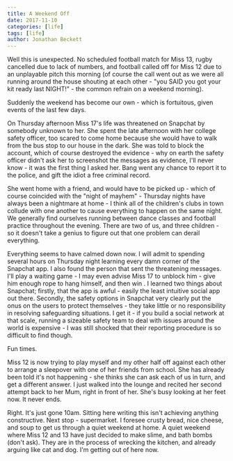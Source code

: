 ```yaml
---
title: A Weekend Off
date: 2017-11-10
categories: [life]
tags: [life]
author: Jonathan Beckett
---
```


Well this is unexpected. No scheduled football match for Miss 13, rugby cancelled due to lack of numbers, and football called off for Miss 12 due to an unplayable pitch this morning (of course the call went out as we were all running around the house shouting at each other - "you SAID you got your kit ready last NIGHT!" - the common refrain on a weekend morning).

Suddenly the weekend has become our own - which is fortuitous, given events of the last few days.

On Thursday afternoon Miss 17's life was threatened on Snapchat by somebody unknown to her. She spent the late afternoon with her college safety officer, too scared to come home because she would have to walk from the bus stop to our house in the dark. She was told to block the account, which of course destroyed the evidence - why on earth the safety officer didn't ask her to screenshot the messages as evidence, I'll never know - it was the first thing I asked her. Bang went any chance to report it to the police, and gift the idiot a free criminal record.

She went home with a friend, and would have to be picked up - which of course coincided with the "night of mayhem" - Thursday nights have always been a nightmare at home - I think all of the children's clubs in town collude with one another to cause everything to happen on the same night. We generally find ourselves running between dance classes and football practice throughout the evening. There are two of us, and three children - so it doesn't take a genius to figure out that one problem can derail everything.

Everything seems to have calmed down now. I will admit to spending several hours on Thursday night learning every damn corner of the Snapchat app. I also found the person that sent the threatening messages. I'll play a waiting game - I may even advise Miss 17 to unblock him - give him enough rope to hang himself, and then win . I learned two things about Snapchat; firstly, that the app is awful - easily the least intuitive social app out there. Secondly, the safety options in Snapchat very clearly put the onus on the users to protect themselves - they take little or no responsibility in resolving safeguarding situations. I get it - if you build a social network at that scale, running a sizeable safety team to deal with issues around the world is expensive - I was still shocked that their reporting procedure is so difficult to find though.

Fun times.

Miss 12 is now trying to play myself and my other half off against each other to arrange a sleepover with one of her friends from school. She has already been told it's not happening - she thinks she can ask each of us in turn, and get a different answer. I just walked into the lounge and recited her second attempt back to her Mum, right in front of her. She's busy looking at her feet now. It never ends.

Right. It's just gone 10am. Sitting here writing this isn't achieving anything constructive. Next stop - supermarket. I foresee crusty bread, nice cheese, and soup to get us through a quiet weekend at home. A quiet weekend where Miss 12 and 13 have just decided to make slime, and bath bombs (don't ask). They are in the process of wrecking the kitchen, and already arguing like cat and dog. I'm getting out of here now.
